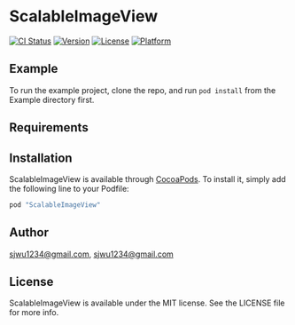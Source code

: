 # ScalableImageView

[![CI Status](http://img.shields.io/travis/sjwu1234@gmail.com/ScalableImageView.svg?style=flat)](https://travis-ci.org/sjwu1234@gmail.com/ScalableImageView)
[![Version](https://img.shields.io/cocoapods/v/ScalableImageView.svg?style=flat)](http://cocoapods.org/pods/ScalableImageView)
[![License](https://img.shields.io/cocoapods/l/ScalableImageView.svg?style=flat)](http://cocoapods.org/pods/ScalableImageView)
[![Platform](https://img.shields.io/cocoapods/p/ScalableImageView.svg?style=flat)](http://cocoapods.org/pods/ScalableImageView)

## Example

To run the example project, clone the repo, and run `pod install` from the Example directory first.

## Requirements

## Installation

ScalableImageView is available through [CocoaPods](http://cocoapods.org). To install
it, simply add the following line to your Podfile:

```ruby
pod "ScalableImageView"
```

## Author

sjwu1234@gmail.com, sjwu1234@gmail.com

## License

ScalableImageView is available under the MIT license. See the LICENSE file for more info.

